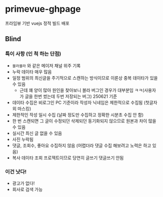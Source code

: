 # primevue-ghpage
프라임뷰 기반 vuejs 정적 빌드 배포

## Blind
### 특이 사항 (인 척 하는 단점)
- `블라블라` 와 같은 메이저 채널 위주 기록
- 누락 데이타 매우 많음
- 일정 범위의 최신글을 주기적으로 스캔하는 방식이므로 이론상 중복 데이타가 있을 수 있음
	- 근데 꽤 양이 많아 원인을 찾아보니 블라 버그인 경우가 대부분임 ㅋㅋ(사용자가 글을 한번 썼는데 두번 저장되는 버그) 250621 기준
- 데이타 수집은 비로그인 PC 기준이라 작성자 닉네임은 제한적으로 수집됨 (첫글자 외 마스킹)
- 제한적인 작성 일시 수집 (날짜 정도만 수집하고 정확한 시분초 수집 안 함)
- 한 번 스캔되면 그 글이 수정되던 삭제되던 동기화되지 않으므로 원본과 차이 많을 수 있음
- 실시간 최신 글 없을 수 있음
- 사진 누락됨
- 댓글, 조회수, 좋아요 수집하지 않음 (어렵더라 댓글 수집 해보려고 노력은 하고 있음)
- 복사 데이타 조회 프로젝트이므로 당연히 글쓰기 댓글쓰기 안됨

### 이건 낫다!
- 광고가 없다!
- 회사로 검색 가능